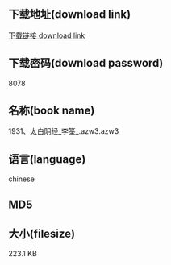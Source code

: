## 下载地址(download link)
[下载链接 download link](https://voluble-croquembouche-d321dc.netlify.app/?s=1931%E3%80%81%E5%A4%AA%E7%99%BD%E9%98%B4%E7%BB%8F_%E6%9D%8E%E7%AD%8C_.azw3)

## 下载密码(download password)
8078

## 名称(book name)
1931、太白阴经_李筌_.azw3.azw3

## 语言(language)
chinese

## MD5


## 大小(filesize)
223.1 KB
